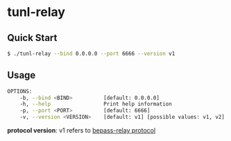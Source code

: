 # tunl-relay

## Quick Start
```sh
$ ./tunl-relay --bind 0.0.0.0 --port 6666 --version v1
```

## Usage
```sh
OPTIONS:
    -b, --bind <BIND>          [default: 0.0.0.0]
    -h, --help                 Print help information
    -p, --port <PORT>          [default: 6666]
    -v, --version <VERSION>    [default: v1] [possible values: v1, v2]
```

**protocol version**: v1 refers to [bepass-relay protocol](https://github.com/bepass-org/bepass-relay/)
